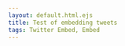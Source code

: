 ```yaml
---
layout: default.html.ejs
title: Test of embedding tweets
tags: Twitter Embed, Embed
---
```


<twitter-embed href="https://twitter.com/AkashaCMS/status/565602061681971200"></twitter-embed>
